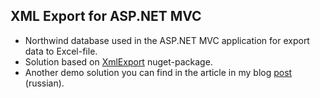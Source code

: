 ## XML Export for ASP.NET MVC
* Northwind database used in the ASP.NET MVC application for export data to Excel-file.
* Solution based on [XmlExport](https://www.nuget.org/packages/XmlExport) nuget-package.
* Another demo solution you can find in the article in my blog [post](http://www.calabonga.net/blog/post/70) (russian).
